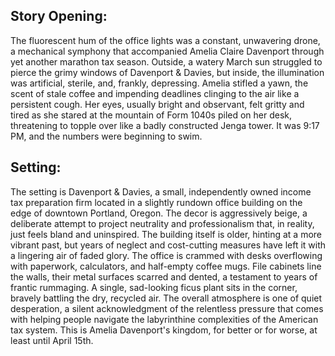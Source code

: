 ## Story Opening:

The fluorescent hum of the office lights was a constant, unwavering drone, a mechanical symphony that accompanied Amelia Claire Davenport through yet another marathon tax season. Outside, a watery March sun struggled to pierce the grimy windows of Davenport & Davies, but inside, the illumination was artificial, sterile, and, frankly, depressing. Amelia stifled a yawn, the scent of stale coffee and impending deadlines clinging to the air like a persistent cough. Her eyes, usually bright and observant, felt gritty and tired as she stared at the mountain of Form 1040s piled on her desk, threatening to topple over like a badly constructed Jenga tower. It was 9:17 PM, and the numbers were beginning to swim.

## Setting:

The setting is Davenport & Davies, a small, independently owned income tax preparation firm located in a slightly rundown office building on the edge of downtown Portland, Oregon. The decor is aggressively beige, a deliberate attempt to project neutrality and professionalism that, in reality, just feels bland and uninspired. The building itself is older, hinting at a more vibrant past, but years of neglect and cost-cutting measures have left it with a lingering air of faded glory. The office is crammed with desks overflowing with paperwork, calculators, and half-empty coffee mugs. File cabinets line the walls, their metal surfaces scarred and dented, a testament to years of frantic rummaging. A single, sad-looking ficus plant sits in the corner, bravely battling the dry, recycled air. The overall atmosphere is one of quiet desperation, a silent acknowledgment of the relentless pressure that comes with helping people navigate the labyrinthine complexities of the American tax system. This is Amelia Davenport's kingdom, for better or for worse, at least until April 15th.
